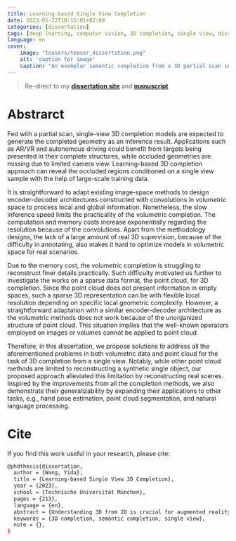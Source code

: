 ```yaml
---
title: Learning-based Single View Completion
date: 2023-05-22T10:15:01+02:00
categories: [dissertation]
tags: [deep learning, computer vision, 3D completion, single view, dissertation]
language: en
cover:
    image: "teasers/teaser_dissertation.png"
    alt: 'caption for image'
    caption: "An exemplar semantic completion from a 3D partial scan in (a) presented in point cloud which is back- projected from a single depth image with camera intrinsic, and the expected semantically completed 3D scene in (b)."
---
```


> Re-direct to my [**dissertation site**](https://mediatum.ub.tum.de/?id=1653291) and [**manuscript**](https://mediatum.ub.tum.de/doc/1653291/1653291.pdf)


# Abstrarct
Fed with a partial scan, single-view 3D completion models are expected to generate the completed geometry as an inference result. Applications such as AR/VR and autonomous driving could benefit from targets being presented in their complete structures, while occluded geometries are missing due to limited camera view. Learning-based 3D completion approach can reveal the occluded regions conditioned on a single view sample with the help of large-scale training data.

It is straightforward to adapt existing image-space methods to design encoder-decoder architectures constructed with convolutions in volumetric space to process local and global information. Nonetheless, the slow inference speed limits the practicality of the volumetric completion. The computation and memory costs increase exponentially regarding the resolution because of the convolutions. Apart from the methodology designs, the lack of a large amount of real 3D supervision, because of the difficulty in annotating, also makes it hard to optimize models in volumetric space for real scenarios.

Due to the memory cost, the volumetric completion is struggling to reconstruct finer details practically. Such difficulty motivated us further to investigate the works on a sparse data format, the point cloud, for 3D completion. Since the point cloud does not present information in empty spaces, such a sparse 3D representation can be with flexible local resolution depending on specific local geometric complexity. However, a straightforward adaptation with a similar encoder-decoder architecture as the volumetric methods does not work because of the unorganized structure of point cloud. This situation implies that the well-known operators employed on images or volumes cannot be applied to point cloud.

Therefore, in this dissertation, we propose solutions to address all the aforementioned problems in both volumetric data and point cloud for the task of 3D completion from a single view. Notably, while other point cloud methods are limited to reconstructing a synthetic single object, our proposed approach alleviated this limitation by reconstructing real scenes. Inspired by the improvements from all the completion methods, we also demonstrate their generalizability by expanding their applications to other tasks, e.g., hand pose estimation, point cloud segmentation, and natural language processing.



# Cite

If you find this work useful in your research, please cite:

```bash
@phdthesis{dissertation,
  author = {Wang, Yida},
  title = {Learning-based Single View 3D Completion},
  year = {2023},
  school = {Technische Universität München},
  pages = {213},
  language = {en},
  abstract = {Understanding 3D from 2D is crucial for augmented reality and virtual reality applications such as 3D virtual mapping and autonomous driving. In this dissertation, both dense and sparse 3D data formats are investigated for the topic of 3D semantic completion. We highlight that in this dissertation, our proposed inference models can do semantic completion for both volumetric data and point cloud data.},
  keywords = {3D completion, semantic completion, single view},
  note = {},
}
```
